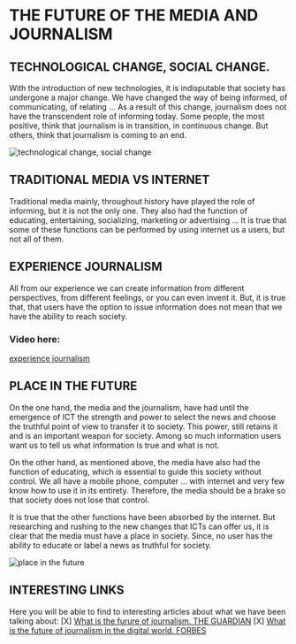 
# **THE FUTURE OF THE MEDIA AND JOURNALISM**

## TECHNOLOGICAL CHANGE, SOCIAL CHANGE.

With the introduction of new technologies, it is indisputable that society has undergone a major change. We have changed the way of being informed, of communicating, of relating ... As a result of this change, journalism does not have the transcendent role of informing today. Some people, the most positive, think that journalism is in transition, in continuous change. But others, think that journalism is coming to an end.

![technological change, social change](https://thewellesleynews.com/wp-content/uploads/2015/11/0070a97.jpg)

## TRADITIONAL MEDIA VS INTERNET 

Traditional media mainly, throughout history have played the role of informing, but it is not the only one. They also had the function of educating, entertaining, socializing, marketing or advertising ... It is true that some of these functions can be performed by using internet us a users, but not all of them.

## EXPERIENCE JOURNALISM

All from our experience we can create information from different perspectives, from different feelings, or you can even invent it. But, it is true that, that users have the option to issue information does not mean that we have the ability to reach society.

### Video here:
[experience journalism](https://www.youtube.com/watch?v=SEVNA8EnTeA)

## PLACE IN THE FUTURE

On the one hand, the media and the journalism, have had until the emergence of ICT the strength and power to select the news and choose the truthful point of view to transfer it to society. This power, still retains it and is an important weapon for society. Among so much information users want us to tell us what information is true and what is not.

On the other hand, as mentioned above, the media have also had the function of educating, which is essential to guide this society without control. We all have a mobile phone, computer ... with internet and very few know how to use it in its entirety. Therefore, the media should be a brake so that society does not lose that control.

It is true that the other functions have been absorbed by the internet. But researching and rushing to the new changes that ICTs can offer us, it is clear that the media must have a place in society. Since, no user has the ability to educate or label a news as truthful for society.

![place in the future](http://1.bp.blogspot.com/_w9XO9zBePXE/SgtPox8E9tI/AAAAAAAABOA/uUZa6Y_te8M/s400/journalism_cartoon.jpg)

## INTERESTING LINKS

Here you will be able to find to interesting articles about what we have been talking about:
 [X] [What is the furure of journalism. THE GUARDIAN](https://www.theguardian.com/media/2015/apr/15/what-is-the-future-of-journalism)
 [X] [What is the future of journalism in the digital world. FORBES](https://www.forbes.com/sites/quora/2017/12/18/what-is-the-future-of-journalism-in-the-digital-world/#78f8c5c36a39)
